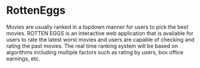 # RottenEggs
Movies are usually ranked in a top­down manner for users to pick the best movies. ROTTEN EGGS is an interactive web application that is available for users to rate the latest worst movies and users are capable of checking and rating the past movies. The real time ranking system will be based on algorithms including multiple factors such as rating by users, box office earnings, etc.
